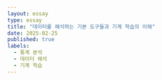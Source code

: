 ```yaml
---
layout: essay
type: essay
title: "데이터를 해석하는 기본 도구들과 기계 학습의 이해"
date: 2025-02-25
published: true
labels:
  - 통계 분석
  - 데이터 해석
  - 기계 학습
---
```


